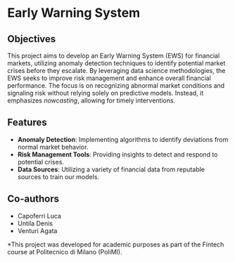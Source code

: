 # Early Warning System

## Objectives

This project aims to develop an Early Warning System (EWS) for financial markets, utilizing anomaly detection techniques to identify potential market crises before they escalate. By leveraging data science methodologies, the EWS seeks to improve risk management and enhance overall financial performance. The focus is on recognizing abnormal market conditions and signaling risk without relying solely on predictive models. Instead, it emphasizes *nowcasting*, allowing for timely interventions.

## Features

- **Anomaly Detection**: Implementing algorithms to identify deviations from normal market behavior.
- **Risk Management Tools**: Providing insights to detect and respond to potential crises.
- **Data Sources**: Utilizing a variety of financial data from reputable sources to train our models.

## Co-authors
- Capoferri Luca
- Untila Denis
- Venturi Agata

*This project was developed for academic purposes as part of the Fintech course at Politecnico di Milano (PoliMI).
